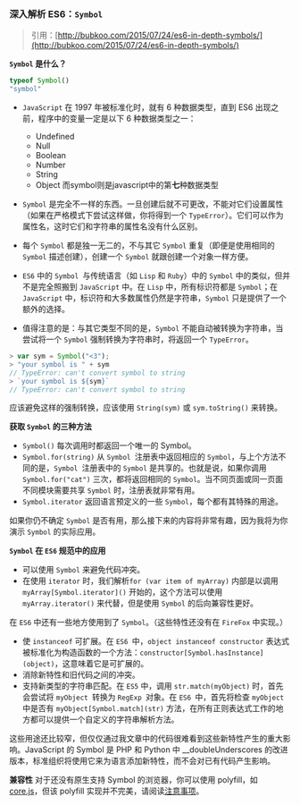 ### 深入解析 ES6：`Symbol`

>引用：[http://bubkoo.com/2015/07/24/es6-in-depth-symbols/](http://bubkoo.com/2015/07/24/es6-in-depth-symbols/)

**`Symbol` 是什么？**

```javaScript
typeof Symbol()
"symbol"
```
+ `JavaScript` 在 1997 年被标准化时，就有 6 种数据类型，直到 ES6 出现之前，程序中的变量一定是以下 6 种数据类型之一：
    + Undefined
    + Null
    + Boolean
    + Number
    + String
    + Object
    而symbol则是javascript中的第**七**种数据类型

+ `Symbol` 是完全不一样的东西。一旦创建后就不可更改，不能对它们设置属性（如果在严格模式下尝试这样做，你将得到一个 `TypeError`）。它们可以作为属性名，这时它们和字符串的属性名没有什么区别。

+ 每个 `Symbol` 都是独一无二的，不与其它 `Symbol` 重复（即便是使用相同的 `Symbol` 描述创建），创建一个 `Symbol` 就跟创建一个对象一样方便。

+ `ES6` 中的 `Symbol `与传统语言（如 `Lisp` 和 `Ruby`）中的 `Symbol` 中的类似，但并不是完全照搬到 `JavaScript` 中。在 `Lisp` 中，所有标识符都是 `Symbol`；在 `JavaScript` 中，标识符和大多数属性仍然是字符串，`Symbol` 只是提供了一个额外的选择。

+ 值得注意的是：与其它类型不同的是，`Symbol` 不能自动被转换为字符串，当尝试将一个 `Symbol` 强制转换为字符串时，将返回一个 `TypeError`。

```javaScript
> var sym = Symbol("<3");
> "your symbol is " + sym
// TypeError: can't convert symbol to string
> `your symbol is ${sym}`
// TypeError: can't convert symbol to string

```
应该避免这样的强制转换，应该使用 `String(sym)` 或 `sym.toString()` 来转换。

**获取 `Symbol` 的三种方法**
+ `Symbol()` 每次调用时都返回一个唯一的 Symbol。
+ `Symbol.for(string)` 从 `Symbol `注册表中返回相应的 `Symbol`，与上个方法不同的是，`Symbol `注册表中的 `Symbol` 是共享的。也就是说，如果你调用 `Symbol.for("cat")` 三次，都将返回相同的 `Symbol`。当不同页面或同一页面不同模块需要共享 `Symbol` 时，注册表就非常有用。
+ `Symbol.iterator` 返回语言预定义的一些 `Symbol`，每个都有其特殊的用途。

如果你仍不确定 `Symbol` 是否有用，那么接下来的内容将非常有趣，因为我将为你演示 `Symbol` 的实际应用。

**`Symbol` 在 `ES6` 规范中的应用**
+ 可以使用 `Symbol` 来避免代码冲突。
+ 在使用 `iterator` 时，我们解析`for (var item of myArray)` 内部是以调用 `myArray[Symbol.iterator]()` 开始的，这个方法可以使用 `myArray.iterator()` 来代替，但是使用 `Symbol` 的后向兼容性更好。

在 `ES6` 中还有一些地方使用到了 `Symbol`。（这些特性还没有在 `FireFox` 中实现。）

+ 使 `instanceof` 可扩展。在 `ES6 `中，`object instanceof constructor` 表达式被标准化为构造函数的一个方法：`constructor[Symbol.hasInstance](object)`，这意味着它是可扩展的。
+ 消除新特性和旧代码之间的冲突。
+ 支持新类型的字符串匹配。在 `ES5` 中，调用 `str.match(myObject)` 时，首先会尝试将 `myObject `转换为 `RegExp `对象。在 `ES6 `中，首先将检查 `myObject `中是否有 `myObject[Symbol.match](str)` 方法，在所有正则表达式工作的地方都可以提供一个自定义的字符串解析方法。

这些用途还比较窄，但仅仅通过我文章中的代码很难看到这些新特性产生的重大影响。JavaScript 的 Symbol 是 PHP 和 Python 中 __doubleUnderscores 的改进版本，标准组织将使用它来为语言添加新特性，而不会对已有代码产生影响。

**兼容性**
对于还没有原生支持 Symbol 的浏览器，你可以使用 polyfill，如 [core.js](https://github.com/zloirock/core-js#ecmascript-6-symbols)，但该 polyfill 实现并不完美，请阅读[注意事项](https://github.com/zloirock/core-js#caveats-when-using-symbol-polyfill)。














